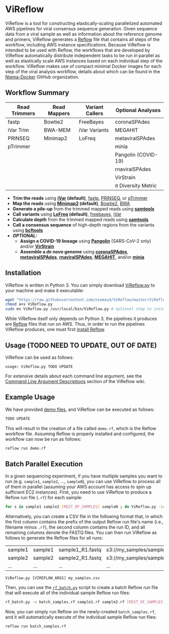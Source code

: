 # ViReflow
ViReflow is a tool for constructing elastically-scaling parallelized automated AWS pipelines for viral consensus sequence generation. Given sequence data from a viral sample as well as information about the reference genome and primers, ViReflow generates a [Reflow](https://github.com/grailbio/reflow) file that contains all steps of the workflow, including AWS instance specifications. Because ViReflow is intended to be used with Reflow, the workflows that are developed by ViReflow automatically distribute independent tasks to be run in parallel as well as elastically scale AWS instances based on each individual step of the workflow. ViReflow makes use of compact minimal Docker images for each step of the viral analysis workflow, details about which can be found in the [Niema-Docker](https://github.com/Niema-Docker) GitHub organization.

## Workflow Summary
| Read Trimmers | Read Mappers | Variant Callers | Optional Analyses    |
| ------------- | ------------ | --------------- | -----------------    |
| fastp         | Bowtie2      | FreeBayes       | coronaSPAdes         |
| iVar Trim     | BWA-MEM      | iVar Variants   | MEGAHIT              |
| PRINSEQ       | Minimap2     | LoFreq          | metaviralSPAdes      |
| pTrimmer      |              |                 | minia                |
|               |              |                 | Pangolin (COVID-19)  |
|               |              |                 | rnaviralSPAdes       |
|               |              |                 | VirStrain            |
|               |              |                 | *π* Diversity Metric |

* **Trim the reads** using **[iVar](https://github.com/andersen-lab/ivar) (default)**, [fastp](https://github.com/OpenGene/fastp), [PRINSEQ](http://prinseq.sourceforge.net/), or [pTrimmer](https://github.com/DMU-lilab/pTrimmer)
* **Map the reads** using **[Minimap2](https://github.com/lh3/minimap2) (default)**, [Bowtie2](http://bowtie-bio.sourceforge.net/bowtie2/index.shtml), [BWA](http://bio-bwa.sourceforge.net/)
* **Generate a pile-up** from the trimmed mapped reads using **[samtools](http://www.htslib.org/)**
* **Call variants** using **[LoFreq](https://csb5.github.io/lofreq/) (default)**, [freebayes](https://github.com/freebayes/freebayes), [iVar](https://github.com/andersen-lab/ivar)
* **Calculate depth** from the trimmed mapped reads using **[samtools](http://www.htslib.org/)**
* **Call a consensus sequence** of high-depth regions from the variants using **[bcftools](http://samtools.github.io/bcftools/bcftools.html)**
* ***OPTIONAL:***
  * **Assign a COVID-19 lineage** using **[Pangolin](https://pangolin.cog-uk.io/)** (SARS-CoV-2 only) and/or **[VirStrain](https://github.com/liaoherui/VirStrain)**
  * **Assemble a *de novo* genome** using **[coronaSPAdes](https://cab.spbu.ru/software/coronaspades)**, **[metaviralSPAdes](https://doi.org/10.1093/bioinformatics/btaa490)**, **[rnaviralSPAdes](https://github.com/ablab/spades#supported-data-types)**, **[MEGAHIT](https://github.com/voutcn/megahit)**, and/or **[minia](https://github.com/GATB/minia)**

## Installation
ViReflow is written in Python 3. You can simply download [ViReflow.py](ViReflow.py) to your machine and make it executable:

```bash
wget "https://raw.githubusercontent.com/niemasd/ViReflow/master/ViReflow.py"
chmod a+x ViReflow.py
sudo mv ViReflow.py /usr/local/bin/ViReflow.py # optional step to install globally
```

While ViReflow itself only depends on Python 3, the pipelines it produces are [Reflow](https://github.com/grailbio/reflow) files that run on AWS. Thus, in order to run the pipelines ViReflow produces, one must first [install Reflow](../../wiki/Installing-Reflow).

## Usage (TODO NEED TO UPDATE, OUT OF DATE)
ViReflow can be used as follows:

```
usage: ViReflow.py TODO UPDATE
```

For extensive details about each command line argument, see the [Command Line Argument Descriptions](../../wiki/Command-Line-Argument-Descriptions) section of the ViReflow wiki.

## Example Usage
We have provided [demo files](demo), and ViReflow can be executed as follows:

```bash
TODO UPDATE
```

This will result in the creation of a file called `demo.rf`, which is the Reflow workflow file. Assuming Reflow is properly installed and configured, the workflow can now be run as follows:

```bash
reflow run demo.rf
```

## Batch Parallel Execution
In a given sequencing experiment, if you have multiple samples you want to run (e.g. `sample1`, `sample2`, ..., `sampleN`), you can use ViReflow to process all of them in parallel (assuming your AWS account has access to spin up sufficient EC2 instances). First, you need to use ViReflow to produce a Reflow run file (`.rf`) for each sample:

```bash
for s in sample1 sample2 [REST_OF_SAMPLES] sampleN ; do ViReflow.py -id $s -o $s.rf [REST_OF_VIREFLOW_ARGS] ; done
```

Alternatively, you can create a CSV file in the following format that, in which the first column contains the prefix of the output Reflow run file's name (i.e., filename minus `.rf`), the second column contains the run ID, and all remaining columns denote the FASTQ files. You can then run ViReflow as follows to generate the Reflow files for all runs:

|         |         |                  |                                  |
| ------- | ------- | ---------------- | -------------------------------- |
| sample1 | sample1 | sample1_R1.fastq | s3://my_samples/sample1_R2.fastq |
| sample2 | sample2 | sample2_R1.fastq | s3://my_samples/sample2_R2.fastq |
| ...     | ...     | ...              | ...                              |

```
ViReflow.py [VIREFLOW_ARGS] my_samples.csv
```

Then, you can use the [`rf_batch.py`](rf_batch.py) script to create a batch Reflow run file that will execute all of the individual sample Reflow run files:

```bash
rf_batch.py -o batch_samples.rf sample1.rf sample2.rf [REST_OF_SAMPLES].rf sampleN.rf
```

Now, you can simply run Reflow on the newly-created `batch_samples.rf`, and it will automatically execute of the individual sample Reflow run files:

```bash
reflow run batch_samples.rf
```
